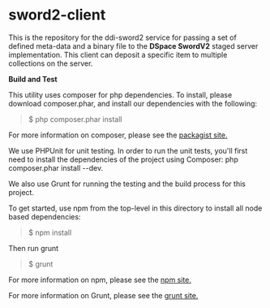 sword2-client
=============

This is the repository for the ddi-sword2 service for 
passing a set of defined meta-data and a binary file to the
**DSpace SwordV2** staged server implementation. This client
can deposit a specific item to multiple collections on the 
server. 



**Build and Test**

This utility uses composer for php dependencies. To install,
please download composer.phar, and install our dependencies
with the following:

>$ php composer.phar install

For more information on composer, please see the [packagist site.](https://packagist.org/)

We use PHPUnit for unit testing. In order to run the unit tests, you'll first need to 
install the dependencies of the project using Composer: php composer.phar install --dev. 

We also use Grunt for running the testing and the build process for this project.

To get started, use npm from the top-level in this directory to install
all node based dependencies:

>$ npm install

Then run grunt

>$ grunt

For more information on npm, please see the [npm site.](https://npmjs.org/)

For more information on Grunt, please see the [grunt site.](http://gruntjs.com/)

